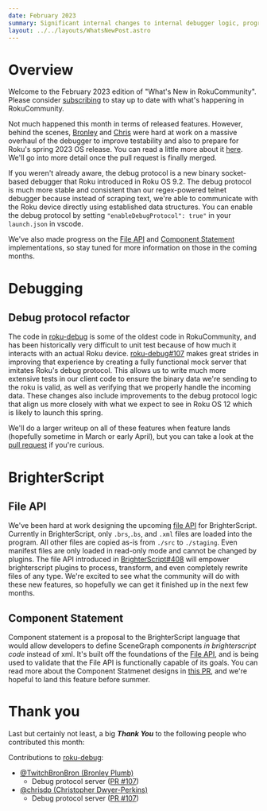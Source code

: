 ```yaml
---
date: February 2023
summary: Significant internal changes to internal debugger logic, progress on BrighterScript's File API and Component Statement
layout: ../../layouts/WhatsNewPost.astro
---
```


# Overview
Welcome to the February 2023 edition of "What's New in RokuCommunity". Please consider <a target="_blank" href="https://rokucommunity.substack.com/">subscribing</a> to stay up to date with what's happening in RokuCommunity.

Not much happened this month in terms of released features. However, behind the scenes, [Bronley](https://github.com/TwitchBronBron) and [Chris](https://github.com/chrisdp) were hard at work on a massive overhaul of the debugger to improve testability and also to prepare for Roku's spring 2023 OS release. You can read a little more about it [here](#debug-protocol-refactor). We'll go into more detail once the pull request is finally merged.

If you weren't already aware, the debug protocol is a new binary socket-based debugger that Roku introduced in Roku OS 9.2. The debug protocol is much more stable and consistent than our regex-powered telnet debugger because instead of scraping text, we're able to communicate with the Roku device directly using established data structures. You can enable the debug protocol by setting `"enableDebugProtocol": true"` in your `launch.json` in vscode.

We've also made progress on the [File API](#file-api) and [Component Statement](#component-statement) implementations, so stay tuned for more information on those in the coming months.

# Debugging

## Debug protocol refactor

The code in [roku-debug](https://github.com/rokucommunity/roku-debug) is some of the oldest code in RokuCommunity, and has been historically very difficult to unit test because of how much it interacts with an actual Roku device. [roku-debug#107](https://github.com/rokucommunity/roku-debug/pull/107) makes great strides in improving that experience by creating a fully functional mock server that imitates Roku's debug protocol. This allows us to write much more extensive tests in our client code to ensure the binary data we're sending to the roku is valid, as well as verifying that we properly handle the incoming data. These changes also include improvements to the debug protocol logic that align us more closely with what we expect to see in Roku OS 12 which is likely to launch this spring.

We'll do a larger writeup on all of these features when feature lands (hopefully sometime in March or early April), but you can take a look at the [pull request](https://github.com/rokucommunity/roku-debug/pull/107) if you're curious.

# BrighterScript

## File API

We've been hard at work designing the upcoming [file API](https://github.com/rokucommunity/brighterscript/pull/408) for BrighterScript. Currently in BrighterScript, only `.brs`,`.bs`, and `.xml` files are loaded into the program. All other files are copied as-is from `./src` to `./staging`. Even manifest files are only loaded in read-only mode and cannot be changed by plugins. The file API introduced in [BrighterScript#408](https://github.com/rokucommunity/brighterscript/pull/408) will empower brighterscript plugins to process, transform, and even completely rewrite files of any type. We're excited to see what the community will do with these new features, so hopefully we can get it finished up in the next few months.

## Component Statement

Component statement is a proposal to the BrighterScript language that would allow developers to define SceneGraph components _in brighterscript code_ instead of xml. It's built off the foundations of the [File API](#file-api), and is being used to validate that the File API is functionally capable of its goals. You can read more about the Component Statmenet designs in [this PR](https://github.com/rokucommunity/brighterscript/pull/575), and we're hopeful to land this feature before summer.

# Thank you

Last but certainly not least, a big **_Thank You_** to the following people who contributed this month:

Contributions to [roku-debug](https://github.com/RokuCommunity/roku-debug):

-   [@TwitchBronBron (Bronley Plumb)](https://github.com/TwitchBronBron)
    -   Debug protocol server ([PR #107](https://github.com/RokuCommunity/roku-debug/pull/107))
-   [@chrisdp (Christopher Dwyer-Perkins)](https://github.com/chrisdp)
    -   Debug protocol server ([PR #107](https://github.com/RokuCommunity/roku-debug/pull/107))
